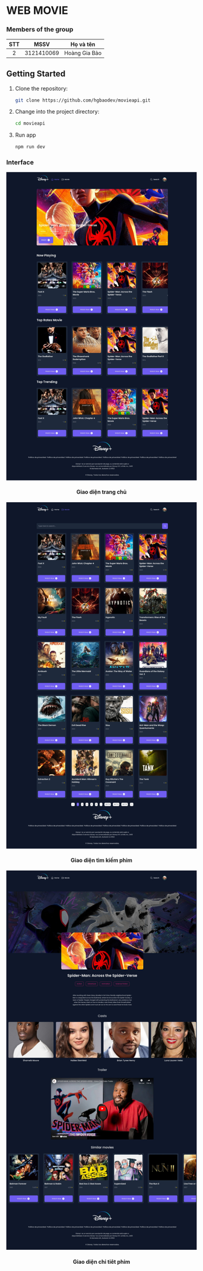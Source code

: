 # WEB MOVIE

### Members of the group

| STT |    MSSV    |   Họ và tên   |
| :-: | :--------: | :-----------: |
|  2  | 3121410069 | Hoàng Gia Bảo |

## Getting Started

1. Clone the repository:

   ```bash
   git clone https://github.com/hgbaodev/movieapi.git
   ```

2. Change into the project directory:

   ```bash
   cd movieapi
   ```

3. Run app
   ```bash
   npm run dev
   ```

### Interface

![Interface homepage](./img/homemovie.jpeg)

<h4 align="center">Giao diện trang chủ</h4>

![Interface moviesearch](./img/searchmovie.jpeg)

<h4 align="center">Giao diện tìm kiếm phim</h4>

![Interface moviedetail](./img/moviedetail.jpeg)

<h4 align="center">Giao diện chi tiêt phim</h4>
